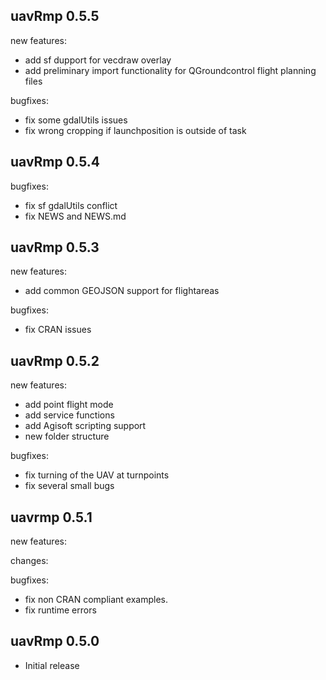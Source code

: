 ## uavRmp 0.5.5

new features:
  * add sf dupport for vecdraw overlay
  * add preliminary import functionality for QGroundcontrol flight planning files

bugfixes:
  * fix some gdalUtils issues
  * fix wrong cropping if launchposition is outside of task
 
  
## uavRmp 0.5.4

bugfixes:
  * fix sf gdalUtils conflict
  * fix NEWS and NEWS.md
  
## uavRmp 0.5.3

new features:
  * add common GEOJSON support for flightareas
  
bugfixes:
  * fix CRAN issues
  
## uavRmp 0.5.2

new features:
  * add point flight mode
  * add service functions
  * add Agisoft scripting support
  * new folder structure
  
bugfixes:
  * fix turning of the UAV at turnpoints
  * fix several small bugs

## uavrmp 0.5.1

new features:

changes:

bugfixes:

  * fix non CRAN compliant examples.
  * fix runtime errors


## uavRmp 0.5.0

* Initial release
